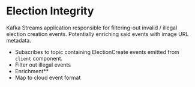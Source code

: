 # Election Integrity

Kafka Streams application responsible for filtering-out invalid / illegal election creation events. Potentially enriching said events with image URL metadata. 

- Subscribes to topic containing ElectionCreate events emitted from `client` component.
- Filter out illegal events
- Enrichment**
- Map to cloud event format 



